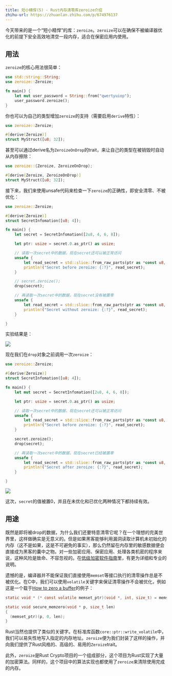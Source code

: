 ```yaml
---
title: 短小精悍(5) - Rust内存清零库zeroize介绍
zhihu-url: https://zhuanlan.zhihu.com/p/674976137
---
```


今天带来的是一个“短小精悍”的库：`zeroize`。`zeroize`可以在确保不被编译器优化的前提下安全高效地清空一段内存，适合在保密应用内使用。

## 用法

`zeroize`的核心用法很简单：

```rust
use std::string::String;
use zeroize::Zeroize;

fn main() {
    let mut user_password = String::from("qwertyuiop");
    user_password.zeroize();
}
```

你也可以为自己的类型增加`zeroize`的支持（需要启用`derive`特性）：

```rust
use zeroize::Zeroize;

#[derive(Zeroize)]
struct MyStruct([u8; 32]);
```

甚至可以通过derive名为`ZeroizeOnDrop`的trait，来让自己的类型在被销毁时自动从内存擦除：

```rust
use zeroize::{Zeroize, ZeroizeOnDrop};

#[derive(Zeroize, ZeroizeOnDrop)]
struct MyStruct([u8; 32]);
```

接下来，我们来使用unsafe代码来检查一下`zeroize`的正确性，即安全清零、不被优化：

```rust
use zeroize::Zeroize;

#[derive(Zeroize)]
struct SecretInfomation([u8; 4]);

fn main() {
    let secret = SecretInfomation([2u8, 4, 6, 8]);

    let ptr: usize = secret.0.as_ptr() as usize;

    // 读取一次secret中的数据，现在secret还可以被正常访问
    unsafe {
        let read_secret = std::slice::from_raw_parts(ptr as *const u8, 4);
        println!("Secret before zeroize: {:?}", read_secret);
    }

    // secret.zeroize();
    drop(secret);

    // 再读取一次secret中的数据，现在secret没有被置零
    unsafe {
        let read_secret = std::slice::from_raw_parts(ptr as *const u8, 4);
        println!("Secret without zeroize: {:?}", read_secret);
    }

}
```

实验结果是：

![](https://s.c.accr.cc/picgo/1703733035-da2d5c.png)

现在我们在`drop`对象之前调用一次`zeroize`：

```rust
use zeroize::Zeroize;

#[derive(Zeroize)]
struct SecretInfomation([u8; 4]);

fn main() {
    let mut secret = SecretInfomation([2u8, 4, 6, 8]);

    let ptr: usize = secret.0.as_ptr() as usize;

    // 读取一次secret中的数据，现在secret还可以被正常访问
    unsafe {
        let read_secret = std::slice::from_raw_parts(ptr as *const u8, 4);
        println!("Secret before zeroize: {:?}", read_secret);
    }

    secret.zeroize();
    drop(secret);

    // 再读取一次secret中的数据，现在secret已经被置零
    unsafe {
        let read_secret = std::slice::from_raw_parts(ptr as *const u8, 4);
        println!("Secret after zeroize: {:?}", read_secret);
    }

}
```

![](https://s.c.accr.cc/picgo/1703733127-bf5973.png)

这次，`secret`的值被置0，并且在未优化和已优化两种情况下都持续有效。

## 用途

既然是即将被drop的数据，为什么我们还要特意清零它呢？在一个理想的完美世界里，这样做确实是无意义的。但是如果黑客能够利用漏洞读取计算机未初始化的内存（这不是如果，这是不可避免的事实），那么仍然留在内存里的敏感数据便会直接成为黑客的囊中之物。对一些加密应用、保密应用、处理各类机密的程序来说，这种风险是致命、不容忽视的。在[低级加密软件指南](https://github.com/veorq/cryptocoding#clean-memory-of-secret-data)里，有更为详细和专业的说明。

遗憾的是，编译器并不能保证我们直接使用`memset`等接口执行的清零操作总是不被优化。在C中，我们可以使用`volatile`关键字来保证清零操作不会被优化，例如这是一个载于[How to zero a buffer](http://www.daemonology.net/blog/2014-09-04-how-to-zero-a-buffer.html)的例子：

```c
static void * (* const volatile memset_ptr)(void *, int, size_t) = memset;

static void secure_memzero(void * p, size_t len)
{
  (memset_ptr)(p, 0, len);
}
```

Rust当然也提供了类似的关键字。在标准库函数`core::ptr::write_volatile`中，我们可以易失性地写入指定的内存地址。`zeroize`便为我们封装了这样的操作，并向我们提供了Rust风格的、高级的、易用的`Zeroize`trait。

此外，`zeroize`是Rust Crypto项目的一个组成部分，这个项目为Rust实现了大量的加密算法。同样的，这个项目中的算法实现也都使用了`zeroize`来清除使用完成的内存。

